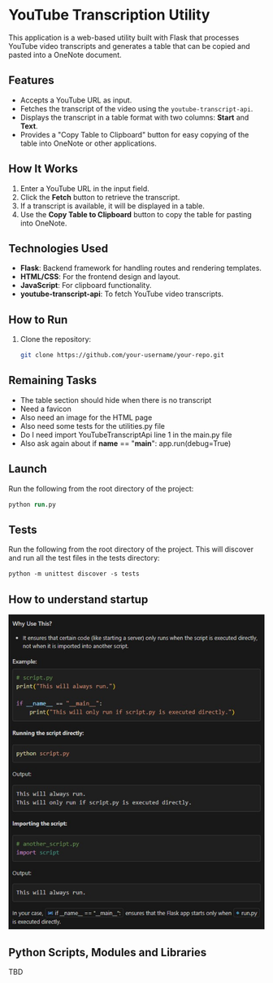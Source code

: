 # YouTube Transcription Utility

This application is a web-based utility built with Flask that processes YouTube video transcripts and generates a table that can be copied and pasted into a OneNote document.

## Features

- Accepts a YouTube URL as input.
- Fetches the transcript of the video using the `youtube-transcript-api`.
- Displays the transcript in a table format with two columns: **Start** and **Text**.
- Provides a "Copy Table to Clipboard" button for easy copying of the table into OneNote or other applications.

## How It Works

1. Enter a YouTube URL in the input field.
2. Click the **Fetch** button to retrieve the transcript.
3. If a transcript is available, it will be displayed in a table.
4. Use the **Copy Table to Clipboard** button to copy the table for pasting into OneNote.

## Technologies Used

- **Flask**: Backend framework for handling routes and rendering templates.
- **HTML/CSS**: For the frontend design and layout.
- **JavaScript**: For clipboard functionality.
- **youtube-transcript-api**: To fetch YouTube video transcripts.

## How to Run

1. Clone the repository:
   ```bash
   git clone https://github.com/your-username/your-repo.git

## Remaining Tasks
- The table section should hide when there is no transcript
- Need a favicon
- Also need an image for the HTML page
- Also need some tests for the utilities.py file
- Do I need import YouTubeTranscriptApi line 1 in the main.py file
- Also ask again about if __name__ == "__main__": app.run(debug=True)

## Launch
Run the following from the root directory of the project:
```ps
python run.py
```

## Tests
Run the following from the root directory of the project. This will discover and run all the test files in the tests directory:
```ps
python -m unittest discover -s tests 
```

## How to understand startup
![alt text](screenshot.jpg)

## Python Scripts, Modules and Libraries
TBD